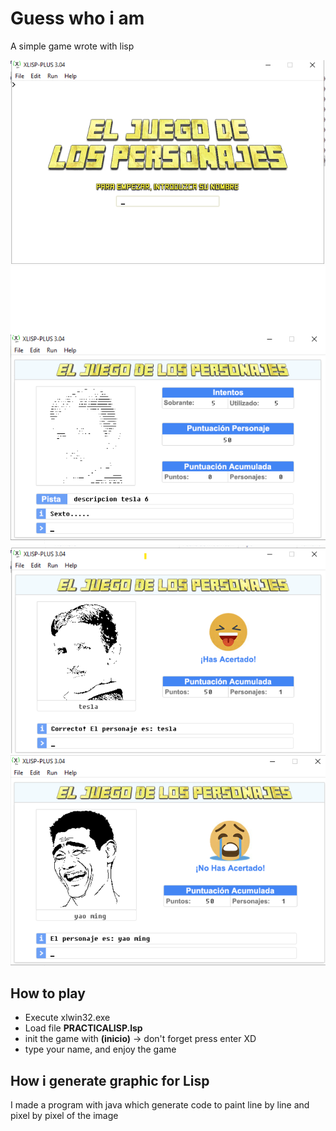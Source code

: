 # Guess who i am
A simple game wrote with lisp

![img](img/img.png)
![screen](img/screen1.png)
![success](img/success.png)
![fail](img/fail.png)

## How to play
- Execute xlwin32.exe
- Load file **PRACTICALISP.lsp**
- init the game with  **(inicio)** -> don't forget press enter XD
- type your name, and enjoy the game


## How i generate graphic for Lisp
I made a program with java which generate code to paint line by line and pixel by pixel of the image
